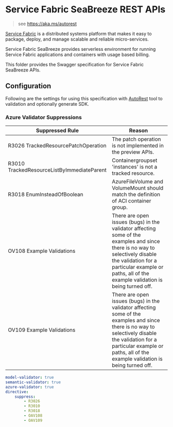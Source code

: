 # Service Fabric SeaBreeze REST APIs

> see https://aka.ms/autorest

[Service Fabric](http://aka.ms/ServiceFabric) is a distributed systems platform that makes it easy to package, deploy, and manage scalable and reliable micro-services. 

Service Fabric SeaBreeze provides serverless environment for running Service Fabric applications and containers with usage based billing.

This folder provides the Swagger specification for Service Fabric SeaBreeze APIs.

## Configuration
Following are the settings for using this specification with [AutoRest](https://aka.ms/autorest) tool to validation and optionally generate SDK.

### Azure Validator Suppressions
Suppressed Rule | Reason
----------------|--------
R3026 TrackedResourcePatchOperation | The patch operation is not implemented in the preview APIs.
R3010 TrackedResourceListByImmediateParent | Containergroupset 'instances' is not a tracked resource.
R3018 EnumInsteadOfBoolean | AzureFileVolume and VolumeMount should match the definition of ACI container group. 
OV108 Example Validations | There are open issues (bugs) in the validator affecting some of the examples and since there is no way to selectively disable the validation for a particular example or paths, all of the example validation is being turned off.
OV109 Example Validations | There are open issues (bugs) in the validator affecting some of the examples and since there is no way to selectively disable the validation for a particular example or paths, all of the example validation is being turned off.



```yaml
model-validator: true 
semantic-validator: true
azure-validator: true
directive:
    suppress:
        - R3026
        - R3010
        - R3018
        - OAV108
        - OAV109

```
